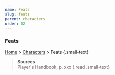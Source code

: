 ```yaml
---
name: Feats
slug: feats
parent: characters
order: 02
---
```

### Feats
[Home](dm-operations-center) > [Characters](characters) > Feats {.small-text}

> **Sources** <br/>
> Player's Handbook, p. xxx
{.read .small-text}

